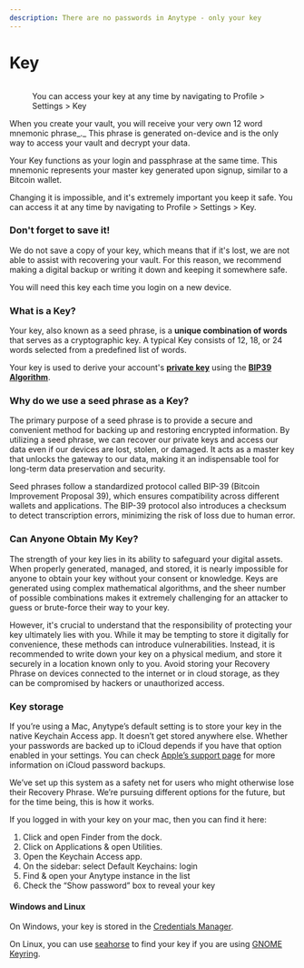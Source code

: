 ```yaml
---
description: There are no passwords in Anytype - only your key
---
```


# Key

<figure><img src="../.gitbook/assets/Screenshot 2023-08-17 at 18.31.38.png" alt=""><figcaption><p>You can access your key at any time by navigating to Profile > Settings > Key</p></figcaption></figure>

When you create your vault, you will receive your very own 12 word mnemonic phrase_._ This phrase is generated on-device and is the only way to access your vault and decrypt your data.

Your Key functions as your login and passphrase at the same time. This mnemonic represents your master key generated upon signup, similar to a Bitcoin wallet.

Changing it is impossible, and it's extremely important you keep it safe. You can access it at any time by navigating to Profile > Settings > Key.

### Don't forget to save it!

We do not save a copy of your key, which means that if it's lost, we are not able to assist with recovering your vault. For this reason, we recommend making a digital backup or writing it down and keeping it somewhere safe.

You will need this key each time you login on a new device.

### What is a Key?

Your key, also known as a seed phrase, is a **unique combination of words** that serves as a cryptographic key. A typical Key consists of 12, 18, or 24 words selected from a predefined list of words.

Your key is used to derive your account's [**private key**](https://en.wikipedia.org/wiki/Public-key\_cryptography) using the [**BIP39 Algorithm**](https://medium.com/coinmonks/mnemonic-generation-bip39-simply-explained-e9ac18db9477).

### Why do we use a seed phrase as a Key?

The primary purpose of a seed phrase is to provide a secure and convenient method for backing up and restoring encrypted information. By utilizing a seed phrase, we can recover our private keys and access our data even if our devices are lost, stolen, or damaged. It acts as a master key that unlocks the gateway to our data, making it an indispensable tool for long-term data preservation and security.

Seed phrases follow a standardized protocol called BIP-39 (Bitcoin Improvement Proposal 39), which ensures compatibility across different wallets and applications. The BIP-39 protocol also introduces a checksum to detect transcription errors, minimizing the risk of loss due to human error.

### Can Anyone Obtain My Key?

The strength of your key lies in its ability to safeguard your digital assets. When properly generated, managed, and stored, it is nearly impossible for anyone to obtain your key without your consent or knowledge. Keys are generated using complex mathematical algorithms, and the sheer number of possible combinations makes it extremely challenging for an attacker to guess or brute-force their way to your key.

However, it's crucial to understand that the responsibility of protecting your key ultimately lies with you. While it may be tempting to store it digitally for convenience, these methods can introduce vulnerabilities. Instead, it is recommended to write down your key on a physical medium, and store it securely in a location known only to you. Avoid storing your Recovery Phrase on devices connected to the internet or in cloud storage, as they can be compromised by hackers or unauthorized access.

### Key storage

If you’re using a Mac, Anytype’s default setting is to store your key in the native Keychain Access app. It doesn’t get stored anywhere else. Whether your passwords are backed up to iCloud depends if you have that option enabled in your settings. You can check [Apple’s support page](https://support.apple.com/en-us/HT204085) for more information on iCloud password backups.

We’ve set up this system as a safety net for users who might otherwise lose their Recovery Phrase. We’re pursuing different options for the future, but for the time being, this is how it works.

If you logged in with your key on your mac, then you can find it here:

1. Click and open Finder from the dock.
2. Click on Applications & open Utilities.
3. Open the Keychain Access app.
4. On the sidebar: select Default Keychains: login
5. Find & open your Anytype instance in the list
6. Check the “Show password” box to reveal your key

#### Windows and Linux

On Windows, your key is stored in the [Credentials Manager](https://support.microsoft.com/en-us/windows/accessing-credential-manager-1b5c916a-6a16-889f-8581-fc16e8165ac0).

On Linux, you can use [seahorse](https://wiki.gnome.org/Apps/Seahorse/) to find your key if you are using [GNOME Keyring](https://wiki.gnome.org/action/show/Projects/GnomeKeyring?action=show\&redirect=GnomeKeyring).
